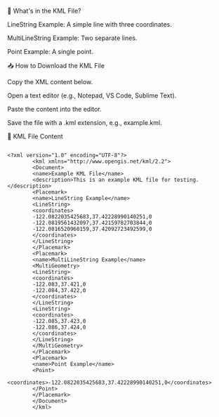 📌 What's in the KML File?

LineString Example: A simple line with three coordinates.

MultiLineString Example: Two separate lines.

Point Example: A single point.

📥 How to Download the KML File

Copy the XML content below.

Open a text editor (e.g., Notepad, VS Code, Sublime Text).

Paste the content into the editor.

Save the file with a .kml extension, e.g., example.kml.

📝 KML File Content

```

<?xml version="1.0" encoding="UTF-8"?>
        <kml xmlns="http://www.opengis.net/kml/2.2">
        <Document>
        <name>Example KML File</name>
        <description>This is an example KML file for testing.</description>
        <Placemark>
        <name>LineString Example</name>
        <LineString>
        <coordinates>
        -122.0822035425683,37.42228990140251,0
        -122.0819561432097,37.42159782703844,0
        -122.0816520960159,37.42092723492599,0
        </coordinates>
        </LineString>
        </Placemark>
        <Placemark>
        <name>MultiLineString Example</name>
        <MultiGeometry>
        <LineString>
        <coordinates>
        -122.083,37.421,0
        -122.084,37.422,0
        </coordinates>
        </LineString>
        <LineString>
        <coordinates>
        -122.085,37.423,0
        -122.086,37.424,0
        </coordinates>
        </LineString>
        </MultiGeometry>
        </Placemark>
        <Placemark>
        <name>Point Example</name>
        <Point>
        <coordinates>-122.0822035425683,37.42228990140251,0</coordinates>
        </Point>
        </Placemark>
        </Document>
        </kml>
```
